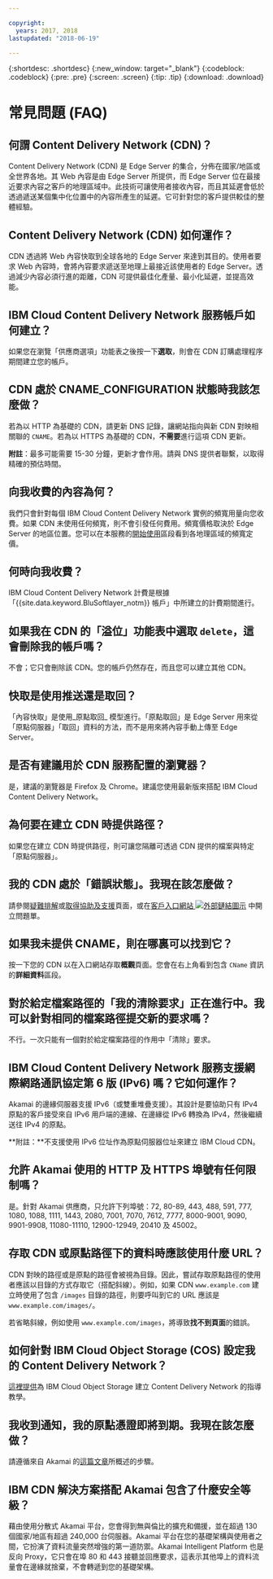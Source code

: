 ```yaml
---

copyright:
  years: 2017, 2018
lastupdated: "2018-06-19"

---
```


{:shortdesc: .shortdesc}
{:new_window: target="_blank"}
{:codeblock: .codeblock}
{:pre: .pre}
{:screen: .screen}
{:tip: .tip}
{:download: .download}

# 常見問題 (FAQ)

## 何謂 Content Delivery Network (CDN)？

Content Delivery Network (CDN) 是 Edge Server 的集合，分佈在國家/地區或全世界各地。其 Web 內容是由 Edge Server 所提供，而 Edge Server 位在最接近要求內容之客戶的地理區域中。此技術可讓使用者接收內容，而且其延遲會低於透過遞送某個集中化位置中的內容所產生的延遲。它可針對您的客戶提供較佳的整體經驗。

## Content Delivery Network (CDN) 如何運作？

CDN 透過將 Web 內容快取到全球各地的 Edge Server 來達到其目的。使用者要求 Web 內容時，會將內容要求遞送至地理上最接近該使用者的 Edge Server。透過減少內容必須行進的距離，CDN 可提供最佳化產量、最小化延遲，並提高效能。

## IBM Cloud Content Delivery Network 服務帳戶如何建立？

如果您在瀏覽「供應商選項」功能表之後按一下**選取**，則會在 CDN 訂購處理程序期間建立您的帳戶。

## CDN 處於 CNAME_CONFIGURATION 狀態時我該怎麼做？

若為以 HTTP 為基礎的 CDN，請更新 DNS 記錄，讓網站指向與新 CDN 對映相關聯的 `CNAME`。若為以 HTTPS 為基礎的 CDN，**不需要**進行這項 CDN 更新。

**附註**：最多可能需要 15-30 分鐘，更新才會作用。請與 DNS 提供者聯繫，以取得精確的預估時間。

## 向我收費的內容為何？

我們只會針對每個 IBM Cloud Content Delivery Network 實例的頻寬用量向您收費。如果 CDN 未使用任何頻寬，則不會引發任何費用。頻寬價格取決於 Edge Server 的地區位置。您可以在本服務的[開始使用](getting-started.html#cdn-bandwidth-pricing-rates-shown-in-usd-)區段看到各地理區域的頻寬定價。

## 何時向我收費？

IBM Cloud Content Delivery Network 計費是根據「{{site.data.keyword.BluSoftlayer_notm}} 帳戶」中所建立的計費期間進行。

## 如果我在 CDN 的「溢位」功能表中選取 `delete`，這會刪除我的帳戶嗎？

不會；它只會刪除該 CDN。您的帳戶仍然存在，而且您可以建立其他 CDN。

## 快取是使用推送還是取回？

「內容快取」是使用_原點取回_ 模型進行。「原點取回」是 Edge Server 用來從「原點伺服器」「取回」資料的方法，而不是用來將內容手動上傳至 Edge Server。

## 是否有建議用於 CDN 服務配置的瀏覽器？

是，建議的瀏覽器是 Firefox 及 Chrome。建議您使用最新版來搭配 IBM Cloud Content Delivery Network。

## 為何要在建立 CDN 時提供路徑？

如果您在建立 CDN 時提供路徑，則可讓您隔離可透過 CDN 提供的檔案與特定「原點伺服器」。

## 我的 CDN 處於「錯誤狀態」。我現在該怎麼做？

請參閱[疑難排解](troubleshooting.html#troubleshooting)或[取得協助及支援](https://console.stage1.bluemix.net/docs/infrastructure/CDN/getting-help.html#getting-help)頁面，或在[客戶入口網站 ![外部鏈結圖示](../../icons/launch-glyph.svg "外部鏈結圖示")](https://control.softlayer.com/) 中開立問題單。

## 如果我未提供 CNAME，則在哪裏可以找到它？

按一下您的 CDN 以在入口網站存取**概觀**頁面。您會在右上角看到包含 `CName` 資訊的**詳細資料**區段。

## 對於給定檔案路徑的「我的清除要求」正在進行中。我可以針對相同的檔案路徑提交新的要求嗎？

不行。一次只能有一個對於給定檔案路徑的作用中「清除」要求。

## IBM Cloud Content Delivery Network 服務支援網際網路通訊協定第 6 版 (IPv6) 嗎？它如何運作？

Akamai 的邊緣伺服器支援 IPv6（或雙重堆疊支援）。其設計是要協助只有 IPv4 原點的客戶接受來自 IPv6 用戶端的連線、在邊緣從 IPv6 轉換為 IPv4，然後繼續送往 IPv4 的原點。

**附註：**不支援使用 IPv6 位址作為原點伺服器位址來建立 IBM Cloud CDN。

## 允許 Akamai 使用的 HTTP 及 HTTPS 埠號有任何限制嗎？

是。針對 Akamai 供應商，只允許下列埠號：72, 80-89, 443, 488, 591, 777, 1080, 1088, 1111, 1443, 2080, 7001, 7070, 7612, 7777, 8000-9001, 9090, 9901-9908, 11080-11110, 12900-12949, 20410 及 45002。

## 存取 CDN 或原點路徑下的資料時應該使用什麼 URL？
CDN 對映的路徑或是原點的路徑會被視為目錄。因此，嘗試存取原點路徑的使用者應該以目錄的方式存取它（搭配斜線）。例如，如果 CDN `www.example.com`
建立時使用了包含 `/images` 目錄的路徑，則要呼叫到它的 URL 應該是 `www.example.com/images/`。

若省略斜線，例如使用 `www.example.com/images`，將導致**找不到頁面**的錯誤。

## 如何針對 IBM Cloud Object Storage (COS) 設定我的 Content Delivery Network？

[這裡提供](https://console.bluemix.net/docs/tutorials/static-files-cdn.html#accelerate-delivery-of-static-files-using-a-cdn)為 IBM Cloud Object Storage 建立 Content Delivery Network 的指導教學。

## 我收到通知，我的原點憑證即將到期。我現在該怎麼做？

請遵循來自 Akamai 的[這篇文章](https://community.akamai.com/docs/DOC-7708)所概述的步驟。

## IBM CDN 解決方案搭配 Akamai 包含了什麼安全等級？

藉由使用分散式 Akamai 平台，您會得到無與倫比的擴充和備援，並在超過 130 個國家/地區有超過 240,000 台伺服器。Akamai 平台在您的基礎架構與使用者之間，它扮演了資料流量突然增強的第一道防禦。Akamai Intelligent Platform 也是反向 Proxy，它只會在埠 80 和 443 接聽並回應要求，這表示其他埠上的資料流量會在邊緣就捨棄，不會轉遞到您的基礎架構。
